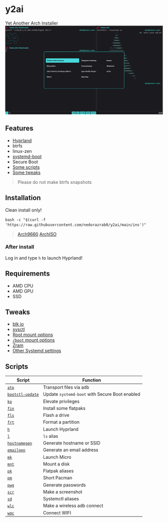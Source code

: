 # y2ai

Yet Another Arch Installer
![](https://raw.githubusercontent.com/nedorazrab0/test/main/20241212_15h13m26s_grim.png)

## Features

- [Hyprland](./cfg/etc/hypr)
- btrfs
- linux-zen
- [systemd-boot](./cfg/boot)
- Secure Boot
- [Some scripts](#scripts)
- [Some tweaks](#tweaks)

> Please do not make btrfs snapshots

## Installation

Clean install only!

```shell
bash -c "$(curl -f 'https://raw.githubusercontent.com/nedorazrab0/y2ai/main/ins')"
```

> [Arch9660](https://github.com/nedorazrab0/arch9660)
> [ArchISO](https://archlinux.org/download)

### After install

Log in and type `h` to launch Hyprland!

## Requirements

- AMD CPU
- AMD GPU
- SSD

## Tweaks

- [blk io](./cfg/etc/udev/rules/60-ioschedulers.rules)
- [sysctl](./cfg/etc/sysctl.d/99-cust.conf)
- [Root mount options](./cfg/boot/loader/entries/arch-zen.conf)
- [`/boot` mount options](./cfg/etc/systemd/system/boot.mount.d/mount-options.conf)
- [Zram](./cfg/etc/systemd/zram-generator.conf.d/zram.conf)
- [Other Systemd settings](./cfg/etc/systemd)

## Scripts

| Script | Function |
| ------ | -------- |
| [`atp`](./cfg/usr/local/bin/atp) | Transport files via adb |
| [`bootctl-update`](./cfg/usr/local/bin/bootctl-update) | Update `systemd-boot` with Secure Boot enabled |
| [`kp`](./cfg/usr/local/bin/kp) | Elevate privileges |
| [`fin`](./cfg/usr/local/bin/fin) | Install some flatpaks |
| [`fls`](./cfg/usr/local/bin/fls) | Flash a drive |
| [`frt`](./cfg/usr/local/bin/frt) | Format a partition |
| [`h`](./cfg/usr/local/bin/h) | Launch Hyprland |
| [`l`](./cfg/usr/local/bin/l) | `ls` alias |
| [`hostnamegen`](./cfg/usr/local/bin/hostnamegen) | Generate hostname or SSID |
| [`emailgen`](./cfg/usr/local/bin/emailgen) | Generate an email address |
| [`mk`](./cfg/usr/local/bin/mk) | Launch Micro |
| [`mnt`](./cfg/usr/local/bin/mnt) | Mount a disk |
| [`pk`](./cfg/usr/local/bin/pk) | Flatpak aliases |
| [`pm`](./cfg/usr/local/bin/pm) | Short Pacman |
| [`pwg`](./cfg/usr/local/bin/pwg) | Generate passwords |
| [`scr`](./cfg/usr/local/bin/scr) | Make a screenshot |
| [`sd`](./cfg/usr/local/bin/sd) | Systemctl aliases |
| [`wlc`](./cfg/usr/local/bin/wlc) | Make a wireless adb connect |
| [`wqc`](./cfg/usr/local/bin/wqc) | Connect WIFI |
